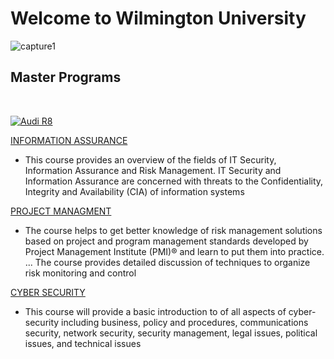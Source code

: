 # Welcome to Wilmington University

![capture1](https://user-images.githubusercontent.com/44885441/48521130-2ff67780-e841-11e8-8efa-807518dbd66f.PNG)

## Master Programs
<br/>

[![Audi R8](http://img.youtube.com/vi/KOxbO0EI4MA/0.jpg)](https://www.youtube.com/watch?v=2YAptB1_6uQ "Click to watch promotion video")

[INFORMATION ASSURANCE](Program-1.md)

- This course provides an overview of the fields of IT Security, Information Assurance and Risk Management. IT Security and Information Assurance are concerned with threats to the Confidentiality, Integrity and Availability (CIA) of information systems 

[PROJECT MANAGMENT](Program-2.md)

- The course helps to get better knowledge of risk management solutions based on project and program management standards developed by Project Management Institute (PMI)® and learn to put them into practice. ... The course provides detailed discussion of techniques to organize risk monitoring and control

[CYBER SECURITY](Program-3.md) 

- This course will provide a basic introduction to of all aspects of cyber-security including
business, policy and procedures, communications security, network security, security
management, legal issues, political issues, and technical issues

